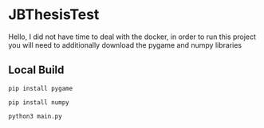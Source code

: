 # JBThesisTest
Hello, I did not have time to deal with the docker, in order to run this project you will need to additionally download the pygame and numpy libraries

## Local Build
``pip install pygame``

``pip install numpy``

``python3 main.py``